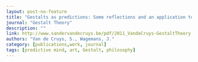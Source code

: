 ```yaml
---
layout: post-no-feature
title: "Gestalts as predictions: Some reflections and an application to art"
journal: "Gestalt Theory"
description: ""
link: http://www.sandervandecruys.be/pdf/2011_VandeCruys-GestaltTheory.pdf
authors: "Van de Cruys, S., Wagemans, J."
category: [publications,work, journal]
tags: [predictive mind, art, Gestalt, philosophy]
---
```


